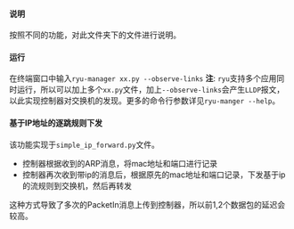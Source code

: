 #### 说明
按照不同的功能，对此文件夹下的文件进行说明。

#### 运行
在终端窗口中输入`ryu-manager xx.py --observe-links`
**注**: `ryu`支持多个应用同时运行，所以可以加上多个`xx.py`文件，加上`--observe-links`会产生`LLDP`报文，以此实现控制器对交换机的发现。更多的命令行参数详见`ryu-manger --help`。

#### 基于IP地址的逐跳规则下发
该功能实现于`simple_ip_forward.py`文件。
+ 控制器根据收到的ARP消息，将mac地址和端口进行记录
+ 控制器再次收到带ip的消息后，根据原先的mac地址和端口记录，下发基于ip的流规则到交换机，然后再转发

这种方式导致了多次的PacketIn消息上传到控制器，所以前1,2个数据包的延迟会较高。